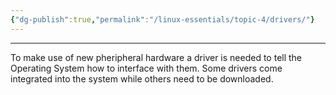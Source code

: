 ```yaml
---
{"dg-publish":true,"permalink":"/linux-essentials/topic-4/drivers/"}
---
```


---
To make use of new pheripheral hardware a driver is needed to tell the Operating System how to interface with them. Some drivers come integrated into the system while others need to be downloaded.